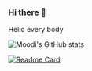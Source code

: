 ### Hi there 👋

Hello every body 

![Moodi's GitHub stats](https://github-readme-stats.vercel.app/api?username=moodilearn&hide=stars&show=prs_merged_percentage,prs_merged&theme=ambient_gradient&border_radius=15)

[![Readme Card](https://github-readme-stats.vercel.app/api/pin/?username=moodilearn&repo=html-template)](https://github.com/moodilearn/html-template)
